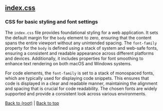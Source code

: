 ## [index.css](index.css)

### CSS for basic styling and font settings

The `index.css` file provides foundational styling for a web application. It sets the default margin for the `body` element to zero, ensuring that the content spans the entire viewport without any unintended spacing. The `font-family` property for the `body` is defined using a stack of system and web-safe fonts, ensuring a consistent and readable appearance across different platforms and devices. Additionally, it includes properties for font smoothing to enhance text rendering on both macOS and Windows systems.

For code elements, the `font-family` is set to a stack of monospaced fonts, which are typically used for displaying code snippets. This ensures that code is displayed in a clear and readable manner, maintaining the alignment and spacing that is crucial for code readability. The chosen fonts are widely supported and provide a consistent look across various environments.

[Back to (root)](#root) | [Back to top](#table-of-contents)
